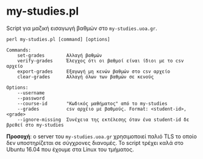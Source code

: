 # my-studies.pl

Script για μαζική εισαγωγή βαθμών στο `my-studies.uoa.gr`.

```
perl my-studies.pl [command] [options]

Commands:
    set-grades        Αλλαγή βαθμών
    verify-grades     Έλεγχος ότι οι βαθμοί είναι ίδιοι με το csv αρχείο
    export-grades     Εξαγωγή μη κενών βαθμών στο csv αρχείο
    clear-grades      Αλλαγή όλων των βαθμών σε κενούς

Options:
    --username
    --password
    --course-id       "Κωδικός μαθήματος" από το my-studies
    --grades          csv αρχέιο με βαθμούς. Format: <student-id>,<grade>
    --ignore-missing  Συνέχεια της εκτέλεσης όταν ένα student-id δε βρεθεί στο my-studies
```

__Προσοχή__: o server του `my-studies.uoa.gr` χρησιμοποιεί παλιό TLS το οποίο
δεν υποστηρίζεται σε σύγχρονες διανομές. Το script τρέχει καλά
στο Ubuntu 16.04 που έχουμε στα Linux του τμήματος.